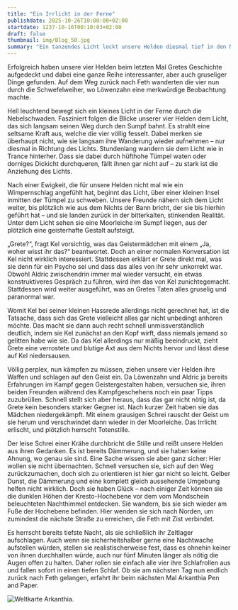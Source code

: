 ```yaml
---
title: "Ein Irrlicht in der Ferne"
publishdate: 2025-10-26T10:00:00+02:00
startdate: 1237-10-16T00:10:03+02:00
draft: false
thumbnail: img/Blog_50.jpg
summary: "Ein tanzendes Licht lockt unsere Helden diesmal tief in den Nebel der Schwefelweiher. Fasziniert folgen unsere Helden dem Schein – bis sie direkt in eine Falle tappen. Was sie erwartet, erfahrt ihr hier:"
---
```


Erfolgreich haben unsere vier Helden beim letzten Mal Gretes Geschichte aufgedeckt und dabei eine ganze Reihe interessanter, aber auch gruseliger Dinge gefunden. Auf dem Weg zurück nach Feth wanderten die vier nun durch die Schwefelweiher, wo Löwenzahn eine merkwürdige Beobachtung machte.

Hell leuchtend bewegt sich ein kleines Licht in der Ferne durch die Nebelschwaden. Fasziniert folgen die Blicke unserer vier Helden dem Licht, das sich langsam seinen Weg durch den Sumpf bahnt. Es strahlt eine seltsame Kraft aus, welche die vier völlig fesselt. Dabei merken sie überhaupt nicht, wie sie langsam ihre Wanderung wieder aufnehmen – nur diesmal in Richtung des Lichts. Stundenlang wandern sie dem Licht wie in Trance hinterher. Dass sie dabei durch hüfthohe Tümpel waten oder dorniges Dickicht durchqueren, fällt ihnen gar nicht auf – zu stark ist die Anziehung des Lichts.

Nach einer Ewigkeit, die für unsere Helden nicht mal wie ein Wimpernschlag angefühlt hat, beginnt das Licht, über einer kleinen Insel inmitten der Tümpel zu schweben. Unsere Freunde nähern sich dem Licht weiter, bis plötzlich wie aus dem Nichts der Bann bricht, der sie bis hierhin geführt hat – und sie landen zurück in der bitterkalten, stinkenden Realität. Unter dem Licht sehen sie eine Moorleiche im Sumpf liegen, aus der plötzlich eine geisterhafte Gestalt aufsteigt.

„Grete?“, fragt Kel vorsichtig, was das Geistermädchen mit einem „Ja, woher wisst ihr das?“ beantwortet. Doch an einer normalen Konversation ist Kel nicht wirklich interessiert. Stattdessen erklärt er Grete direkt mal, was sie denn für ein Psycho sei und dass das alles von ihr sehr unkorrekt war. Obwohl Aldric zwischendrin immer mal wieder versucht, ein etwas konstruktiveres Gespräch zu führen, wird ihm das von Kel zunichtegemacht. Stattdessen wird weiter ausgeführt, was an Gretes Taten alles gruselig und paranormal war.

Womit Kel bei seiner kleinen Hassrede allerdings nicht gerechnet hat, ist die Tatsache, dass sich das Grete vielleicht alles gar nicht unbedingt anhören möchte. Das macht sie dann auch recht schnell unmissverständlich deutlich, indem sie Kel zunächst an den Kopf wirft, dass niemals jemand so gelitten habe wie sie. Da das Kel allerdings nur mäßig beeindruckt, zieht Grete eine verrostete und blutige Axt aus dem Nichts hervor und lässt diese auf Kel niedersausen.

Völlig perplex, nun kämpfen zu müssen, ziehen unsere vier Helden ihre Waffen und schlagen auf den Geist ein. Da Löwenzahn und Aldric ja bereits Erfahrungen im Kampf gegen Geistergestalten haben, versuchen sie, ihren beiden Freunden während des Kampfgeschehens noch ein paar Tipps zuzubrüllen. Schnell stellt sich aber heraus, dass das gar nicht nötig ist, da Grete kein besonders starker Gegner ist. Nach kurzer Zeit haben sie das Mädchen niedergekämpft. Mit einem grausigen Schrei rauscht der Geist um sie herum und verschwindet dann wieder in der Moorleiche. Das Irrlicht erlischt, und plötzlich herrscht Totenstille.

Der leise Schrei einer Krähe durchbricht die Stille und reißt unsere Helden aus ihren Gedanken. Es ist bereits Dämmerung, und sie haben keine Ahnung, wo genau sie sind. Eine Sache wissen sie aber ganz sicher: Hier wollen sie nicht übernachten. Schnell versuchen sie, sich auf den Weg zurückzumachen, doch sich zu orientieren ist hier gar nicht so leicht. Gelber Dunst, die Dämmerung und eine komplett gleich aussehende Umgebung helfen nicht wirklich. Doch sie haben Glück – nach einiger Zeit können sie die dunklen Höhen der Kresto-Hochebene vor dem vom Mondschein beleuchteten Nachthimmel entdecken. Sie wandern, bis sie sich wieder am Fuße der Hochebene befinden. Hier wenden sie sich nach Norden, um zumindest die nächste Straße zu erreichen, die Feth mit Zist verbindet.

Es herrscht bereits tiefste Nacht, als sie schließlich ihr Zeltlager aufschlagen. Auch wenn sie sicherheitshalber gerne eine Nachtwache aufstellen würden, stellen sie realistischerweise fest, dass es ohnehin keiner von ihnen durchhalten würde, auch nur fünf Minuten länger als nötig die Augen offen zu halten. Daher rollen sie einfach alle vier ihre Schlafrollen aus und fallen sofort in einen tiefen Schlaf. Ob sie am nächsten Tag nun endlich zurück nach Feth gelangen, erfahrt ihr beim nächsten Mal Arkanthia Pen and Paper.

<div class="img-max center">
  <img class="img-fluid" title="Weltkarte Arkanthia" alt="Weltkarte Arkanthia." src="/img/Arkanthia_Full_Map_Schwefelweiher_Irrlicht.jpg" />
</div>
